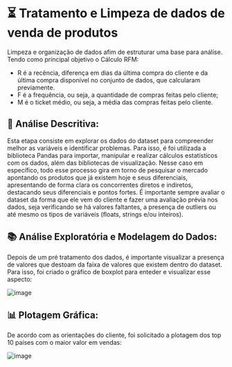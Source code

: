 # ⏳ Tratamento e Limpeza de dados de venda de produtos
Limpeza e organização de dados afim de estruturar uma base para análise. Tendo como principal objetivo o Cálculo RFM:
- R é a recência, diferença em dias da última compra do cliente e da última
compra disponível no conjunto de dados, que calcularam previamente.
- F é a frequência, ou seja, a quantidade de compras feitas pelo cliente;
- M é o ticket médio, ou seja, a média das compras feitas pelo cliente.

## 📖 Análise Descritiva: 
Esta etapa consiste em explorar os dados do dataset para compreender melhor as variáveis e identificar problemas. Para isso, é foi utilizada a biblioteca Pandas para importar, manipular e realizar cálculos estatísticos com os dados, além das bibliotecas de visualização. Nesse caso em específico, todo esse processo gira em torno de pesquisar o mercado apontando os produtos que já existem hoje e seus diferenciais,  apresentando de forma clara os concorrentes diretos e indiretos, destacando seus diferenciais e pontos fortes. É importante sempre avaliar o dataset da forma que ele vem do cliente e fazer uma avaliação prévia nos dados, seja verificando se há valores faltantes, a presença de outliers ou até mesmo os tipos de variáveis (floats, strings e/ou inteiros).

## 📚 Análise Exploratória e Modelagem do Dados: 
Depois de um pré tratamento dos dados, é importante visualizar a presença de valores que destoam da faixa de valores que existem dentro do dataset. Para isso, foi criado o gráfico de boxplot para enteder e visualizar esse aspecto:

![image](https://github.com/juanlucas7/Data_Cleaning_Wrangling/assets/149596266/a81ee40b-0556-40c5-ade1-624ebd40986e)

## 📊 Plotagem Gráfica:

De acordo com as orientações do cliente, foi solicitado a plotagem dos top 10 países com o maior valor em vendas:

![image](https://github.com/juanlucas7/Data_Cleaning_Wrangling/assets/149596266/54f0e971-b370-455c-9382-2c271a00fc47)
